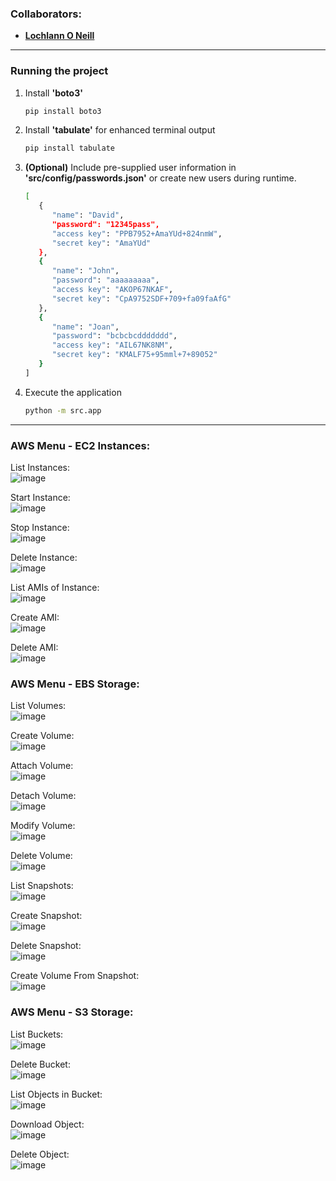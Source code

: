 <!--https://github.com/darsaveli/Readme-Markdown-Syntax-->

### Collaborators:
* **[Lochlann O Neill](https://github.com/lochlannoneill)**
  
-----
  
### Running the project

1. Install **'boto3'**
   ```bash
   pip install boto3

2. Install **'tabulate'** for enhanced terminal output
   ```bash
   pip install tabulate

3. **(Optional)** Include pre-supplied user information in **'src/config/passwords.json'** or create new users during runtime.
   ```bash
   [
      {
         "name": "David",
         "password": "12345pass",
         "access key": "PPB7952+AmaYUd+824nmW",
         "secret key": "AmaYUd"
      },
      {
         "name": "John",
         "password": "aaaaaaaaa",
         "access key": "AKOP67NKAF",
         "secret key": "CpA9752SDF+709+fa09faAfG"
      },
      {
         "name": "Joan",
         "password": "bcbcbcddddddd",
         "access key": "AIL67NK8NM",
         "secret key": "KMALF75+95mml+7+89052"
      }
   ]

4. Execute the application
   ```bash
   python -m src.app

-----

### AWS Menu - EC2 Instances:  

List Instances:  
![image](https://github.com/lochlannoneill/COMP9076-CloudAutomationAndOrchestration-AWS/blob/main/screenshots/ec2/instance_list.png)

Start Instance:  
![image](https://github.com/lochlannoneill/COMP9076-CloudAutomationAndOrchestration-AWS/blob/main/screenshots/ec2/instance_start.png)

Stop Instance:  
![image](https://github.com/lochlannoneill/COMP9076-CloudAutomationAndOrchestration-AWS/blob/main/screenshots/ec2/instance_stop.png)

Delete Instance:  
![image](https://github.com/lochlannoneill/COMP9076-CloudAutomationAndOrchestration-AWS/blob/main/screenshots/ec2/instance_delete.png)

List AMIs of Instance:  
![image](https://github.com/lochlannoneill/COMP9076-CloudAutomationAndOrchestration-AWS/blob/main/screenshots/ec2/ami_list.png)

Create AMI:  
![image](https://github.com/lochlannoneill/COMP9076-CloudAutomationAndOrchestration-AWS/blob/main/screenshots/ec2/ami_create.png)

Delete AMI:  
![image](https://github.com/lochlannoneill/COMP9076-CloudAutomationAndOrchestration-AWS/blob/main/screenshots/ec2/ami_delete.png)

### AWS Menu - EBS Storage:  

List Volumes:  
![image](https://github.com/lochlannoneill/COMP9076-CloudAutomationAndOrchestration-AWS/blob/main/screenshots/volumes/volume_list.png)

Create Volume:  
![image](https://github.com/lochlannoneill/COMP9076-CloudAutomationAndOrchestration-AWS/blob/main/screenshots/volumes/volume_create.png)

Attach Volume:  
![image](https://github.com/lochlannoneill/COMP9076-CloudAutomationAndOrchestration-AWS/blob/main/screenshots/volumes/volume_attach.png)

Detach Volume:  
![image](https://github.com/lochlannoneill/COMP9076-CloudAutomationAndOrchestration-AWS/blob/main/screenshots/volumes/volume_detach.png)

Modify Volume:  
![image](https://github.com/lochlannoneill/COMP9076-CloudAutomationAndOrchestration-AWS/blob/main/screenshots/volumes/volume_modify.png)

Delete Volume:  
![image](https://github.com/lochlannoneill/COMP9076-CloudAutomationAndOrchestration-AWS/blob/main/screenshots/volumes/volume_delete.png)

List Snapshots:  
![image](https://github.com/lochlannoneill/COMP9076-CloudAutomationAndOrchestration-AWS/blob/main/screenshots/volumes/snapshot_list.png)

Create Snapshot:  
![image](https://github.com/lochlannoneill/COMP9076-CloudAutomationAndOrchestration-AWS/blob/main/screenshots/volumes/snapshot_create.png)

Delete Snapshot:  
![image](https://github.com/lochlannoneill/COMP9076-CloudAutomationAndOrchestration-AWS/blob/main/screenshots/volumes/snapshot_delete.png)

Create Volume From Snapshot:  
![image](https://github.com/lochlannoneill/COMP9076-CloudAutomationAndOrchestration-AWS/blob/main/screenshots/volumes/snapshot_create_volume.png)

### AWS Menu - S3 Storage:  

List Buckets:  
![image](https://github.com/lochlannoneill/COMP9076-CloudAutomationAndOrchestration-AWS/blob/main/screenshots/s3/bucket_list.png)

Delete Bucket:  
![image](https://github.com/lochlannoneill/COMP9076-CloudAutomationAndOrchestration-AWS/blob/main/screenshots/s3/bucket_delete.png)

List Objects in Bucket:  
![image](https://github.com/lochlannoneill/COMP9076-CloudAutomationAndOrchestration-AWS/blob/main/screenshots/s3/object_list.png)

Download Object:  
![image](https://github.com/lochlannoneill/COMP9076-CloudAutomationAndOrchestration-AWS/blob/main/screenshots/s3/object_download.png)

Delete Object:  
![image](https://github.com/lochlannoneill/COMP9076-CloudAutomationAndOrchestration-AWS/blob/main/screenshots/s3/object_delete.png)
